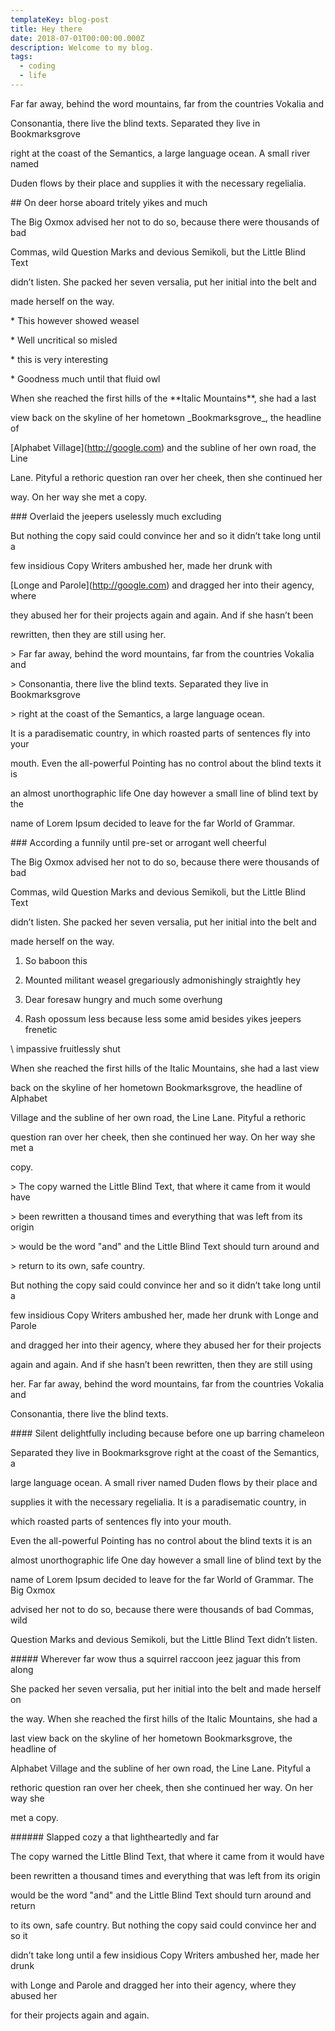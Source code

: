 ```yaml
---
templateKey: blog-post
title: Hey there
date: 2018-07-01T00:00:00.000Z
description: Welcome to my blog.
tags:
  - coding
  - life
---
```

Far far away, behind the word mountains, far from the countries Vokalia and

Consonantia, there live the blind texts. Separated they live in Bookmarksgrove

right at the coast of the Semantics, a large language ocean. A small river named

Duden flows by their place and supplies it with the necessary regelialia.



\## On deer horse aboard tritely yikes and much



The Big Oxmox advised her not to do so, because there were thousands of bad

Commas, wild Question Marks and devious Semikoli, but the Little Blind Text

didn’t listen. She packed her seven versalia, put her initial into the belt and

made herself on the way.



\* This however showed weasel

\* Well uncritical so misled

\* this is very interesting

\* Goodness much until that fluid owl



When she reached the first hills of the \*\*Italic Mountains\*\*, she had a last

view back on the skyline of her hometown \_Bookmarksgrove\_, the headline of

\[Alphabet Village](http://google.com) and the subline of her own road, the Line

Lane. Pityful a rethoric question ran over her cheek, then she continued her

way. On her way she met a copy.



\### Overlaid the jeepers uselessly much excluding



But nothing the copy said could convince her and so it didn’t take long until a

few insidious Copy Writers ambushed her, made her drunk with

\[Longe and Parole](http://google.com) and dragged her into their agency, where

they abused her for their projects again and again. And if she hasn’t been

rewritten, then they are still using her.



\> Far far away, behind the word mountains, far from the countries Vokalia and

\> Consonantia, there live the blind texts. Separated they live in Bookmarksgrove

\> right at the coast of the Semantics, a large language ocean.



It is a paradisematic country, in which roasted parts of sentences fly into your

mouth. Even the all-powerful Pointing has no control about the blind texts it is

an almost unorthographic life One day however a small line of blind text by the

name of Lorem Ipsum decided to leave for the far World of Grammar.



\### According a funnily until pre-set or arrogant well cheerful



The Big Oxmox advised her not to do so, because there were thousands of bad

Commas, wild Question Marks and devious Semikoli, but the Little Blind Text

didn’t listen. She packed her seven versalia, put her initial into the belt and

made herself on the way.



1.  So baboon this

2.  Mounted militant weasel gregariously admonishingly straightly hey

3.  Dear foresaw hungry and much some overhung

4.  Rash opossum less because less some amid besides yikes jeepers frenetic

\    impassive fruitlessly shut



When she reached the first hills of the Italic Mountains, she had a last view

back on the skyline of her hometown Bookmarksgrove, the headline of Alphabet

Village and the subline of her own road, the Line Lane. Pityful a rethoric

question ran over her cheek, then she continued her way. On her way she met a

copy.



\> The copy warned the Little Blind Text, that where it came from it would have

\> been rewritten a thousand times and everything that was left from its origin

\> would be the word "and" and the Little Blind Text should turn around and

\> return to its own, safe country.



But nothing the copy said could convince her and so it didn’t take long until a

few insidious Copy Writers ambushed her, made her drunk with Longe and Parole

and dragged her into their agency, where they abused her for their projects

again and again. And if she hasn’t been rewritten, then they are still using

her. Far far away, behind the word mountains, far from the countries Vokalia and

Consonantia, there live the blind texts.



\#### Silent delightfully including because before one up barring chameleon



Separated they live in Bookmarksgrove right at the coast of the Semantics, a

large language ocean. A small river named Duden flows by their place and

supplies it with the necessary regelialia. It is a paradisematic country, in

which roasted parts of sentences fly into your mouth.



Even the all-powerful Pointing has no control about the blind texts it is an

almost unorthographic life One day however a small line of blind text by the

name of Lorem Ipsum decided to leave for the far World of Grammar. The Big Oxmox

advised her not to do so, because there were thousands of bad Commas, wild

Question Marks and devious Semikoli, but the Little Blind Text didn’t listen.



\##### Wherever far wow thus a squirrel raccoon jeez jaguar this from along



She packed her seven versalia, put her initial into the belt and made herself on

the way. When she reached the first hills of the Italic Mountains, she had a

last view back on the skyline of her hometown Bookmarksgrove, the headline of

Alphabet Village and the subline of her own road, the Line Lane. Pityful a

rethoric question ran over her cheek, then she continued her way. On her way she

met a copy.



\###### Slapped cozy a that lightheartedly and far



The copy warned the Little Blind Text, that where it came from it would have

been rewritten a thousand times and everything that was left from its origin

would be the word "and" and the Little Blind Text should turn around and return

to its own, safe country. But nothing the copy said could convince her and so it

didn’t take long until a few insidious Copy Writers ambushed her, made her drunk

with Longe and Parole and dragged her into their agency, where they abused her

for their projects again and again.
